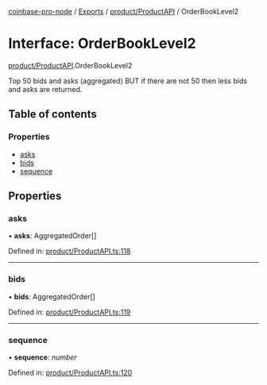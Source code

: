 [coinbase-pro-node](../README.md) / [Exports](../modules.md) / [product/ProductAPI](../modules/product_productapi.md) / OrderBookLevel2

# Interface: OrderBookLevel2

[product/ProductAPI](../modules/product_productapi.md).OrderBookLevel2

Top 50 bids and asks (aggregated) BUT if there are not 50 then less bids and asks are returned.

## Table of contents

### Properties

- [asks](product_productapi.orderbooklevel2.md#asks)
- [bids](product_productapi.orderbooklevel2.md#bids)
- [sequence](product_productapi.orderbooklevel2.md#sequence)

## Properties

### asks

• **asks**: AggregatedOrder[]

Defined in: [product/ProductAPI.ts:118](https://github.com/bennycode/coinbase-pro-node/blob/e63aeae/src/product/ProductAPI.ts#L118)

___

### bids

• **bids**: AggregatedOrder[]

Defined in: [product/ProductAPI.ts:119](https://github.com/bennycode/coinbase-pro-node/blob/e63aeae/src/product/ProductAPI.ts#L119)

___

### sequence

• **sequence**: *number*

Defined in: [product/ProductAPI.ts:120](https://github.com/bennycode/coinbase-pro-node/blob/e63aeae/src/product/ProductAPI.ts#L120)
